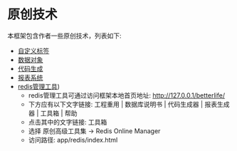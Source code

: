 # 原创技术

本框架包含作者一些原创技术，列表如下:

* [自定义标签](original/customtag.md)
* [数据对象](dataobject.md)
* [代码生成](autocode.md)
* [报表系统](report.md) 
* [redis管理工具](https://github.com/skygreen2001/RedisManager/blob/master/help/HELP.md))
  - redis管理工具可通过访问框架本地首页地址: http://127.0.0.1/betterlife/
  - 下方应有以下文字链接: 工程重用 | 数据库说明书 | 代码生成器 | 报表生成器 | 工具箱 | 帮助
  - 点击其中的文字链接: 工具箱
  - 选择 原创高级工具集 -> Redis Online Manager
  - 访问路径: app/redis/index.html